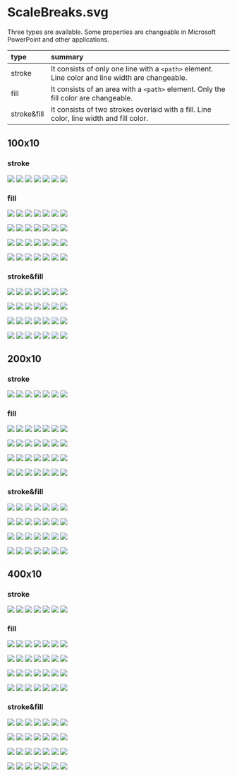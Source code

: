 # ScaleBreaks.svg

Three types are available. Some properties are changeable in Microsoft PowerPoint and other applications.

|type|summary|
|:---|:---|
|stroke|It consists of only one line with a `<path>` element. Line color and line width are changeable.|
|fill|It consists of an area with a `<path>` element. Only the fill color are changeable.|
|stroke&fill|It consists of two strokes overlaid with a fill. Line color, line width and fill color.|

## 100x10

### stroke

![](data/10_100_1.svg)
![](data/10_100_2.svg)
![](data/10_100_3.svg)
![](data/10_100_4.svg)
![](data/10_100_5.svg)
![](data/10_100_10.svg)
![](data/10_100_20.svg)

### fill

![](data/10_100_1_5.svg)
![](data/10_100_2_5.svg)
![](data/10_100_3_5.svg)
![](data/10_100_4_5.svg)
![](data/10_100_5_5.svg)
![](data/10_100_10_5.svg)
![](data/10_100_20_5.svg)

![](data/10_100_1_10.svg)
![](data/10_100_2_10.svg)
![](data/10_100_3_10.svg)
![](data/10_100_4_10.svg)
![](data/10_100_5_10.svg)
![](data/10_100_10_10.svg)
![](data/10_100_20_10.svg)

![](data/10_100_1_15.svg)
![](data/10_100_2_15.svg)
![](data/10_100_3_15.svg)
![](data/10_100_4_15.svg)
![](data/10_100_5_15.svg)
![](data/10_100_10_15.svg)
![](data/10_100_20_15.svg)

![](data/10_100_1_20.svg)
![](data/10_100_2_20.svg)
![](data/10_100_3_20.svg)
![](data/10_100_4_20.svg)
![](data/10_100_5_20.svg)
![](data/10_100_10_20.svg)
![](data/10_100_20_20.svg)

### stroke&fill

![](data/10_100_1_5.svg)
![](data/10_100_2_5.svg)
![](data/10_100_3_5.svg)
![](data/10_100_4_5.svg)
![](data/10_100_5_5.svg)
![](data/10_100_10_5.svg)
![](data/10_100_20_5.svg)

![](data/10_100_1_10.svg)
![](data/10_100_2_10.svg)
![](data/10_100_3_10.svg)
![](data/10_100_4_10.svg)
![](data/10_100_5_10.svg)
![](data/10_100_10_10.svg)
![](data/10_100_20_10.svg)

![](data/10_100_1_15.svg)
![](data/10_100_2_15.svg)
![](data/10_100_3_15.svg)
![](data/10_100_4_15.svg)
![](data/10_100_5_15.svg)
![](data/10_100_10_15.svg)
![](data/10_100_20_15.svg)

![](data/10_100_1_20.svg)
![](data/10_100_2_20.svg)
![](data/10_100_3_20.svg)
![](data/10_100_4_20.svg)
![](data/10_100_5_20.svg)
![](data/10_100_10_20.svg)
![](data/10_100_20_20.svg)

## 200x10

### stroke

![](data/10_200_1.svg)
![](data/10_200_2.svg)
![](data/10_200_3.svg)
![](data/10_200_4.svg)
![](data/10_200_5.svg)
![](data/10_200_10.svg)
![](data/10_200_20.svg)

### fill

![](data/10_200_1_5.svg)
![](data/10_200_2_5.svg)
![](data/10_200_3_5.svg)
![](data/10_200_4_5.svg)
![](data/10_200_5_5.svg)
![](data/10_200_10_5.svg)
![](data/10_200_20_5.svg)

![](data/10_200_1_10.svg)
![](data/10_200_2_10.svg)
![](data/10_200_3_10.svg)
![](data/10_200_4_10.svg)
![](data/10_200_5_10.svg)
![](data/10_200_10_10.svg)
![](data/10_200_20_10.svg)

![](data/10_200_1_15.svg)
![](data/10_200_2_15.svg)
![](data/10_200_3_15.svg)
![](data/10_200_4_15.svg)
![](data/10_200_5_15.svg)
![](data/10_200_10_15.svg)
![](data/10_200_20_15.svg)

![](data/10_200_1_20.svg)
![](data/10_200_2_20.svg)
![](data/10_200_3_20.svg)
![](data/10_200_4_20.svg)
![](data/10_200_5_20.svg)
![](data/10_200_10_20.svg)
![](data/10_200_20_20.svg)

### stroke&fill

![](data/10_200_1_5.svg)
![](data/10_200_2_5.svg)
![](data/10_200_3_5.svg)
![](data/10_200_4_5.svg)
![](data/10_200_5_5.svg)
![](data/10_200_10_5.svg)
![](data/10_200_20_5.svg)

![](data/10_200_1_10.svg)
![](data/10_200_2_10.svg)
![](data/10_200_3_10.svg)
![](data/10_200_4_10.svg)
![](data/10_200_5_10.svg)
![](data/10_200_10_10.svg)
![](data/10_200_20_10.svg)

![](data/10_200_1_15.svg)
![](data/10_200_2_15.svg)
![](data/10_200_3_15.svg)
![](data/10_200_4_15.svg)
![](data/10_200_5_15.svg)
![](data/10_200_10_15.svg)
![](data/10_200_20_15.svg)

![](data/10_200_1_20.svg)
![](data/10_200_2_20.svg)
![](data/10_200_3_20.svg)
![](data/10_200_4_20.svg)
![](data/10_200_5_20.svg)
![](data/10_200_10_20.svg)
![](data/10_200_20_20.svg)

## 400x10

### stroke

![](data/10_400_1.svg)
![](data/10_400_2.svg)
![](data/10_400_3.svg)
![](data/10_400_4.svg)
![](data/10_400_5.svg)
![](data/10_400_10.svg)
![](data/10_400_20.svg)

### fill

![](data/10_400_1_5.svg)
![](data/10_400_2_5.svg)
![](data/10_400_3_5.svg)
![](data/10_400_4_5.svg)
![](data/10_400_5_5.svg)
![](data/10_400_10_5.svg)
![](data/10_400_20_5.svg)

![](data/10_400_1_10.svg)
![](data/10_400_2_10.svg)
![](data/10_400_3_10.svg)
![](data/10_400_4_10.svg)
![](data/10_400_5_10.svg)
![](data/10_400_10_10.svg)
![](data/10_400_20_10.svg)

![](data/10_400_1_15.svg)
![](data/10_400_2_15.svg)
![](data/10_400_3_15.svg)
![](data/10_400_4_15.svg)
![](data/10_400_5_15.svg)
![](data/10_400_10_15.svg)
![](data/10_400_20_15.svg)

![](data/10_400_1_20.svg)
![](data/10_400_2_20.svg)
![](data/10_400_3_20.svg)
![](data/10_400_4_20.svg)
![](data/10_400_5_20.svg)
![](data/10_400_10_20.svg)
![](data/10_400_20_20.svg)

### stroke&fill

![](data/10_400_1_5.svg)
![](data/10_400_2_5.svg)
![](data/10_400_3_5.svg)
![](data/10_400_4_5.svg)
![](data/10_400_5_5.svg)
![](data/10_400_10_5.svg)
![](data/10_400_20_5.svg)

![](data/10_400_1_10.svg)
![](data/10_400_2_10.svg)
![](data/10_400_3_10.svg)
![](data/10_400_4_10.svg)
![](data/10_400_5_10.svg)
![](data/10_400_10_10.svg)
![](data/10_400_20_10.svg)

![](data/10_400_1_15.svg)
![](data/10_400_2_15.svg)
![](data/10_400_3_15.svg)
![](data/10_400_4_15.svg)
![](data/10_400_5_15.svg)
![](data/10_400_10_15.svg)
![](data/10_400_20_15.svg)

![](data/10_400_1_20.svg)
![](data/10_400_2_20.svg)
![](data/10_400_3_20.svg)
![](data/10_400_4_20.svg)
![](data/10_400_5_20.svg)
![](data/10_400_10_20.svg)
![](data/10_400_20_20.svg)

